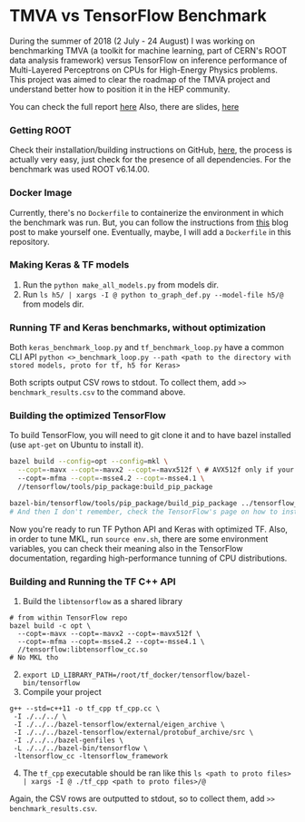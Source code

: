 # TMVA vs TensorFlow Benchmark

During the summer of 2018 (2 July - 24 August) I was working on benchmarking TMVA (a toolkit for machine learning, part of CERN's ROOT data analysis framework) versus TensorFlow on inference performance of Multi-Layered Perceptrons on CPUs for High-Energy Physics problems. This project was aimed to clear the roadmap of the TMVA project and understand better how to position it in the HEP community.

You can check the full report [here](https://cds.cern.ch/record/2641377)
Also, there are slides, [here](https://slides.com/alexandruburlacu/benchmarking-tmva-package-against-tensorflow-on-event-by-event-inference-performance-on-multi-layered-perceptrons-for-hep)

### Getting ROOT

Check their installation/building instructions on GitHub, [here](https://github.com/root-project/root#building), the process is actually very easy, just check for the presence of all dependencies. For the benchmark was used ROOT v6.14.00.

### Docker Image
Currently, there's no `Dockerfile` to containerize the environment in which the benchmark was run. But, you can follow the instructions from [this](https://www.pugetsystems.com/labs/hpc/Build-TensorFlow-CPU-with-MKL-and-Anaconda-Python-3-6-using-a-Docker-Container-1133/) blog post to make yourself one. Eventually, maybe, I will add a `Dockerfile` in this repository.

### Making Keras & TF models

1. Run the `python make_all_models.py` from models dir.
2. Run `ls h5/ | xargs -I @ python to_graph_def.py --model-file h5/@` from models dir.

### Running TF and Keras benchmarks, without optimization

Both `keras_benchmark_loop.py` and `tf_benchmark_loop.py` have a common CLI API `python <>_benchmark_loop.py --path <path to the directory with stored models, proto for tf, h5 for Keras>`

Both scripts output CSV rows to stdout. To collect them, add `>> benchmark_results.csv` to the command above.

### Building the optimized TensorFlow

To build TensorFlow, you will need to git clone it and to have bazel installed (use `apt-get` on Ubuntu to install it).

```bash
bazel build --config=opt --config=mkl \
  --copt=-mavx --copt=-mavx2 --copt=-mavx512f \ # AVX512f only if your processor supports it (Intel Skylake or newer)
  --copt=-mfma --copt=-msse4.2 --copt=-msse4.1 \
  //tensorflow/tools/pip_package:build_pip_package

bazel-bin/tensorflow/tools/pip_package/build_pip_package ../tensorflow_pkg
# And then I don't remember, check the TensorFlow's page on how to install from source.
```

Now you're ready to run TF Python API and Keras with optimized TF.
Also, in order to tune MKL, run `source env.sh`, there are some environment variables, you can check their meaning also in the TensorFlow documentation, regarding high-performance tunning of CPU distributions.

### Building and Running the TF C++ API

1. Build the `libtensorflow` as a shared library
```
# from within TensorFlow repo
bazel build -c opt \
  --copt=-mavx --copt=-mavx2 --copt=-mavx512f \
  --copt=-mfma --copt=-msse4.2 --copt=-msse4.1 \
  //tensorflow:libtensorflow_cc.so
# No MKL tho
```
2. `export LD_LIBRARY_PATH=/root/tf_docker/tensorflow/bazel-bin/tensorflow`
3. Compile your project
```
g++ --std=c++11 -o tf_cpp tf_cpp.cc \
 -I ./../../ \
 -I ./../../bazel-tensorflow/external/eigen_archive \
 -I ./../../bazel-tensorflow/external/protobuf_archive/src \
 -I ./../../bazel-genfiles \
 -L ./../../bazel-bin/tensorflow \
 -ltensorflow_cc -ltensorflow_framework
```

4. The `tf_cpp` executable should be ran like this `ls <path to proto files> | xargs -I @ ./tf_cpp <path to proto files>/@`

Again, the CSV rows are outputted to stdout, so to collect them, add `>> benchmark_results.csv`.

